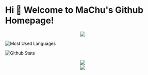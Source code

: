 
# Hi 🎉 Welcome to MaChu's Github Homepage!

<div align="center"> <img src="https://visitor-badge.glitch.me/badge?page_id=heshibin" /> </div>


![Most Used Languages](https://github-readme-stats.vercel.app/api/top-langs/?username=heshibin&theme=dark&layout=compact)

![Github Stats](https://github-readme-stats.vercel.app/api?username=heshibin&show_icons=true&theme=dark&count_private=true)

<div align="center"> <img src="https://github-readme-streak-stats.herokuapp.com/?user=sun0225SUN" /> </div>

<div align="center"> <img src="https://activity-graph.herokuapp.com/graph?username=sun0225SUN&theme=xcode" /> </div>


